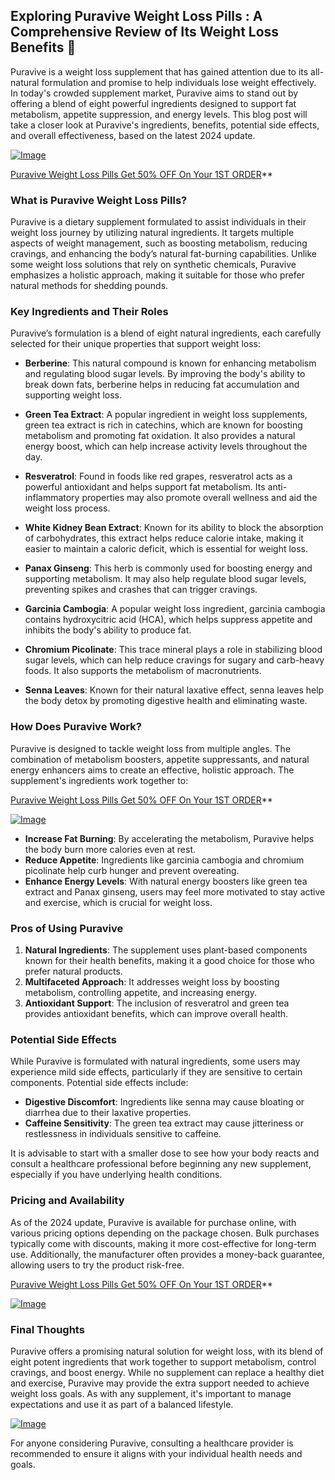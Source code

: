 ## Exploring Puravive Weight Loss Pills : A Comprehensive Review of Its Weight Loss Benefits 👋

Puravive is a weight loss supplement that has gained attention due to its all-natural formulation and promise to help individuals lose weight effectively. In today's crowded supplement market, Puravive aims to stand out by offering a blend of eight powerful ingredients designed to support fat metabolism, appetite suppression, and energy levels. This blog post will take a closer look at Puravive's ingredients, benefits, potential side effects, and overall effectiveness, based on the latest 2024 update.

[![Image](https://encrypted-tbn0.gstatic.com/images?q=tbn:ANd9GcTP1U-Kie4eQBlp8c1r6yQrlkkKUzmC2gYa_w&s)]( https://5dd57ycdmgnh6tse0cj2sahbeh.hop.clickbank.net)

[Puravive Weight Loss Pills Get 50% OFF On Your 1ST ORDER]( https://5dd57ycdmgnh6tse0cj2sahbeh.hop.clickbank.net)**

### What is Puravive Weight Loss Pills?
Puravive is a dietary supplement formulated to assist individuals in their weight loss journey by utilizing natural ingredients. It targets multiple aspects of weight management, such as boosting metabolism, reducing cravings, and enhancing the body’s natural fat-burning capabilities. Unlike some weight loss solutions that rely on synthetic chemicals, Puravive emphasizes a holistic approach, making it suitable for those who prefer natural methods for shedding pounds.

### Key Ingredients and Their Roles

Puravive’s formulation is a blend of eight natural ingredients, each carefully selected for their unique properties that support weight loss:

- **Berberine**: This natural compound is known for enhancing metabolism and regulating blood sugar levels. By improving the body's ability to break down fats, berberine helps in reducing fat accumulation and supporting weight loss.

- **Green Tea Extract**: A popular ingredient in weight loss supplements, green tea extract is rich in catechins, which are known for boosting metabolism and promoting fat oxidation. It also provides a natural energy boost, which can help increase activity levels throughout the day.

- **Resveratrol**: Found in foods like red grapes, resveratrol acts as a powerful antioxidant and helps support fat metabolism. Its anti-inflammatory properties may also promote overall wellness and aid the weight loss process.

- **White Kidney Bean Extract**: Known for its ability to block the absorption of carbohydrates, this extract helps reduce calorie intake, making it easier to maintain a caloric deficit, which is essential for weight loss.

- **Panax Ginseng**: This herb is commonly used for boosting energy and supporting metabolism. It may also help regulate blood sugar levels, preventing spikes and crashes that can trigger cravings.

- **Garcinia Cambogia**: A popular weight loss ingredient, garcinia cambogia contains hydroxycitric acid (HCA), which helps suppress appetite and inhibits the body's ability to produce fat.

- **Chromium Picolinate**: This trace mineral plays a role in stabilizing blood sugar levels, which can help reduce cravings for sugary and carb-heavy foods. It also supports the metabolism of macronutrients.

- **Senna Leaves**: Known for their natural laxative effect, senna leaves help the body detox by promoting digestive health and eliminating waste.

### How Does Puravive Work?
Puravive is designed to tackle weight loss from multiple angles. The combination of metabolism boosters, appetite suppressants, and natural energy enhancers aims to create an effective, holistic approach. The supplement's ingredients work together to:

[Puravive Weight Loss Pills Get 50% OFF On Your 1ST ORDER]( https://5dd57ycdmgnh6tse0cj2sahbeh.hop.clickbank.net)**

[![Image](https://encrypted-tbn0.gstatic.com/images?q=tbn:ANd9GcTP1U-Kie4eQBlp8c1r6yQrlkkKUzmC2gYa_w&s)]( https://5dd57ycdmgnh6tse0cj2sahbeh.hop.clickbank.net)

- **Increase Fat Burning**: By accelerating the metabolism, Puravive helps the body burn more calories even at rest.
- **Reduce Appetite**: Ingredients like garcinia cambogia and chromium picolinate help curb hunger and prevent overeating.
- **Enhance Energy Levels**: With natural energy boosters like green tea extract and Panax ginseng, users may feel more motivated to stay active and exercise, which is crucial for weight loss.

### Pros of Using Puravive

1. **Natural Ingredients**: The supplement uses plant-based components known for their health benefits, making it a good choice for those who prefer natural products.
2. **Multifaceted Approach**: It addresses weight loss by boosting metabolism, controlling appetite, and increasing energy.
3. **Antioxidant Support**: The inclusion of resveratrol and green tea provides antioxidant benefits, which can improve overall health.

### Potential Side Effects
While Puravive is formulated with natural ingredients, some users may experience mild side effects, particularly if they are sensitive to certain components. Potential side effects include:

- **Digestive Discomfort**: Ingredients like senna may cause bloating or diarrhea due to their laxative properties.
- **Caffeine Sensitivity**: The green tea extract may cause jitteriness or restlessness in individuals sensitive to caffeine.

It is advisable to start with a smaller dose to see how your body reacts and consult a healthcare professional before beginning any new supplement, especially if you have underlying health conditions.

### Pricing and Availability
As of the 2024 update, Puravive is available for purchase online, with various pricing options depending on the package chosen. Bulk purchases typically come with discounts, making it more cost-effective for long-term use. Additionally, the manufacturer often provides a money-back guarantee, allowing users to try the product risk-free.

[Puravive Weight Loss Pills Get 50% OFF On Your 1ST ORDER]( https://5dd57ycdmgnh6tse0cj2sahbeh.hop.clickbank.net)**


[![Image](https://encrypted-tbn0.gstatic.com/images?q=tbn:ANd9GcTP1U-Kie4eQBlp8c1r6yQrlkkKUzmC2gYa_w&s)]( https://5dd57ycdmgnh6tse0cj2sahbeh.hop.clickbank.net)

### Final Thoughts
Puravive offers a promising natural solution for weight loss, with its blend of eight potent ingredients that work together to support metabolism, control cravings, and boost energy. While no supplement can replace a healthy diet and exercise, Puravive may provide the extra support needed to achieve weight loss goals. As with any supplement, it's important to manage expectations and use it as part of a balanced lifestyle.

[![Image](https://encrypted-tbn0.gstatic.com/images?q=tbn:ANd9GcTP1U-Kie4eQBlp8c1r6yQrlkkKUzmC2gYa_w&s)]( https://5dd57ycdmgnh6tse0cj2sahbeh.hop.clickbank.net)

For anyone considering Puravive, consulting a healthcare provider is recommended to ensure it aligns with your individual health needs and goals.

